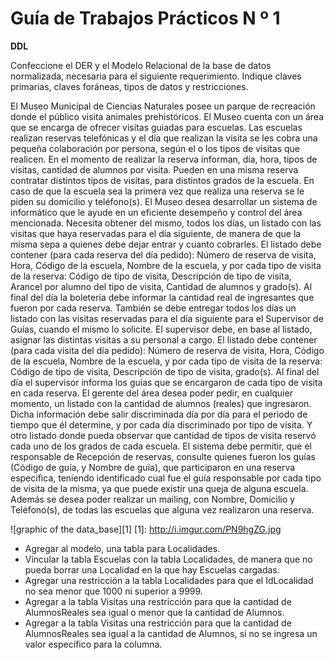Guía de Trabajos Prácticos N º 1
================================
__DDL__


Confeccione el DER y el Modelo Relacional de la base de datos normalizada, necesaria para el siguiente requerimiento. Indique claves primarias, claves foráneas, tipos de datos y restricciones.

El Museo Municipal de Ciencias Naturales posee un parque de recreación donde el público visita animales prehistóricos. 
El Museo cuenta con un área que se encarga de ofrecer visitas guiadas para escuelas. 
Las escuelas realizan reservas telefónicas y el día que realizan la visita se les cobra una pequeña colaboración por persona, según el o los tipos de visitas que realicen.
En el momento de realizar la reserva informan, día, hora, tipos de visitas, cantidad de alumnos por visita. Pueden en una misma reserva contratar distintos tipos de visitas, para distintos grados de la escuela. En caso de que la escuela sea la primera vez que realiza una reserva se le piden su domicilio y teléfono(s). 
El Museo desea desarrollar un sistema de informático que le ayude en un eficiente desempeño y control del área mencionada. 
Necesita obtener del mismo, todos los días, un listado con las visitas que haya reservadas para el día siguiente, de manera de que la misma sepa a quienes debe dejar entrar y cuanto cobrarles. 
El listado debe contener (para cada reserva del día pedido): Número de reserva de visita, Hora, Código de la escuela, Nombre de la escuela, y por cada tipo de visita de la reserva: Código de tipo de visita, Descripción de tipo de visita, Arancel por alumno del tipo de visita, Cantidad de alumnos y grado(s). 
Al final del día la boletería debe informar la cantidad real de ingresantes que fueron por cada reserva. 
También se debe entregar todos los días un listado con las visitas reservadas para el día siguiente para el Supervisor de Guías, cuando el mismo lo solicite. El supervisor debe, en base al listado, asignar las distintas visitas a su personal a cargo. El listado debe contener (para cada visita del día pedido): Número de reserva de visita, Hora, Código de la escuela, Nombre de la escuela, y por cada tipo de visita de la reserva: Código de tipo de visita, Descripción de tipo de visita, grado(s). 
Al final del día el supervisor informa los guías que se encargaron de cada tipo de visita en cada reserva. 
El gerente del área desea poder pedir, en cualquier momento, un listado con la cantidad de alumnos (reales) que ingresaron. Dicha información debe salir discriminada día por día para el periodo de tiempo que él determine, y por cada día discriminado por tipo de visita. Y otro listado donde pueda observar que cantidad de tipos de visita reservó cada uno de los grados de cada escuela. 
El sistema debe permitir, que el responsable de Recepción de reservas, consulte quienes fueron los guías (Código de guía, y Nombre de guía), que participaron en una reserva especifica, teniendo identificado cual fue el guía responsable por cada tipo de visita de la misma, ya que puede existir una queja de alguna escuela. 
Además se desea poder realizar un mailing, con Nombre, Domicilio y Teléfono(s), de todas las escuelas que alguna vez realizaron una reserva.

![graphic of the data_base][1]
  [1]: http://i.imgur.com/PN9hgZG.jpg


 - Agregar al modelo, una tabla para Localidades.
 - Vincular la tabla Escuelas con la tabla Localidades, de manera que no pueda borrar una Localidad en la que hay Escuelas cargadas.
 - Agregar una restricción a la tabla Localidades para que el IdLocalidad no sea menor que 1000 ni superior a 9999.
 - Agregar a la tabla Visitas una restricción para que la cantidad de AlumnosReales sea igual o menor que la cantidad de Alumnos.
 - Agregar a la tabla Visitas una restricción para que la cantidad de AlumnosReales sea igual a la cantidad de Alumnos, si no se ingresa un valor específico para la columna.
